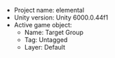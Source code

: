<!-- UNITY CODE ASSIST INSTRUCTIONS START -->
- Project name: elemental
- Unity version: Unity 6000.0.44f1
- Active game object:
  - Name: Target Group
  - Tag: Untagged
  - Layer: Default
<!-- UNITY CODE ASSIST INSTRUCTIONS END -->